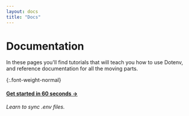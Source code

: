 ```yaml
---
layout: docs
title: "Docs"
---
```


# Documentation

In these pages you'll find tutorials that will teach you how to use Dotenv, and reference documentation for all the moving parts.

{:.font-weight-normal}
#### [Get started in 60 seconds →](/docs/tutorials/sync)

*Learn to sync .env files.*
